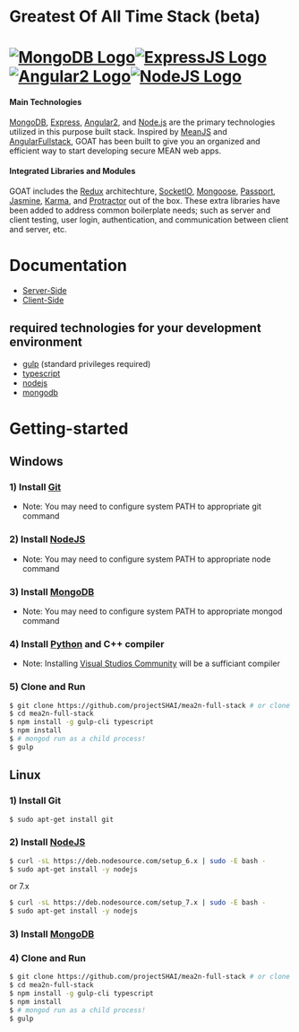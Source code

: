 # Greatest Of All Time Stack (beta)

# [![MongoDB Logo](http://www.mfactorengineering.com/img/mongo_logo_square.png)](https://www.mongodb.com/)[![ExpressJS Logo](http://nodejs-cloud.com/img/128px/expressjs.png)](http://expressjs.com/)[![Angular2 Logo](http://www.opinya.co.il/assets/angularjs-logo-36eaa6e1dedf111b67ced19c73d21851.png)](https://angular.io/)[![NodeJS Logo](http://www.alex-arriaga.com/wp-content/uploads/2015/10/nodejs-logo.png)](https://nodejs.org/en/)

#### Main Technologies
[MongoDB](https://www.mongodb.org/), [Express](http://expressjs.com/), [Angular2](https://angular.io/), and [Node.js](http://www.nodejs.org/) are the primary technologies utilized in this purpose built stack. Inspired by [MeanJS](https://github.com/meanjs/mean) and [AngularFullstack](https://github.com/angular-fullstack/generator-angular-fullstack), GOAT has been built to give you an organized and efficient way to start developing secure MEAN web apps.
#### Integrated Libraries and Modules
GOAT includes the [Redux](http://redux.js.org/) architechture, [SocketIO](http://socket.io/), [Mongoose](http://mongoosejs.com/), [Passport](http://passportjs.org/), [Jasmine](http://jasmine.github.io/), [Karma](https://karma-runner.github.io/1.0/index.html), and [Protractor](http://www.protractortest.org/#/) out of the box. These extra libraries have been added to address common boilerplate needs; such as server and client testing, user login, authentication, and communication between client and server, etc.

# Documentation
  * [Server-Side](https://github.com/JCThomas4214/Documentation/blob/master/GOAT/server-side.md)
  * [Client-Side](https://github.com/JCThomas4214/Documentation/blob/master/GOAT/client-side.md)

## required technologies for your development environment
  * [gulp](http://gulpjs.com/) (standard privileges required)
  * [typescript](https://www.typescriptlang.org/)
  * [nodejs](https://nodejs.org/en/)
  * [mongodb](https://docs.mongodb.com/)

# Getting-started

## Windows

### 1) Install [Git](https://git-scm.com/downloads)
  * Note: You may need to configure system PATH to appropriate git command

### 2) Install [NodeJS](https://nodejs.org/en/)
  * Note: You may need to configure system PATH to appropriate node command

### 3) Install [MongoDB](https://www.mongodb.com/download-center?jmp=nav#community)
  * Note: You may need to configure system PATH to appropriate mongod command

### 4) Install [Python](https://www.python.org/downloads/release/python-2712/) and C++ compiler
  * Note: Installing [Visual Studios Community](https://www.visualstudio.com/downloads/) will be a sufficiant compiler

### 5) Clone and Run

```sh
$ git clone https://github.com/projectSHAI/mea2n-full-stack # or clone your own fork
$ cd mea2n-full-stack
$ npm install -g gulp-cli typescript
$ npm install
$ # mongod run as a child process!
$ gulp
```

## Linux

### 1) Install Git

```sh
$ sudo apt-get install git
```

### 2) Install [NodeJS](https://nodejs.org/en/download/package-manager/)

```sh
$ curl -sL https://deb.nodesource.com/setup_6.x | sudo -E bash -
$ sudo apt-get install -y nodejs
```

  or 7.x

```sh
$ curl -sL https://deb.nodesource.com/setup_7.x | sudo -E bash -
$ sudo apt-get install -y nodejs
```

### 3) Install [MongoDB](https://docs.mongodb.com/manual/administration/install-on-linux/)

### 4) Clone and Run

```sh
$ git clone https://github.com/projectSHAI/mea2n-full-stack # or clone your own fork
$ cd mea2n-full-stack
$ npm install -g gulp-cli typescript
$ npm install
$ # mongod run as a child process!
$ gulp
```
<!--
# Deploying to Heroku

Make sure you have [Heroku Toolbelt](https://toolbelt.heroku.com/) installed.

```
$ heroku create
$ git push heroku master
$ heroku open
```
or

[![Deploy to Heroku](https://www.herokucdn.com/deploy/button.png)](https://heroku.com/deploy)

## Heroku Documentation

- [Getting Started with Node.js on Heroku](https://devcenter.heroku.com/articles/getting-started-with-nodejs)
- [Heroku Node.js Support](https://devcenter.heroku.com/articles/nodejs-support)
- [Node.js on Heroku](https://devcenter.heroku.com/categories/nodejs)
- [Best Practices for Node.js Development](https://devcenter.heroku.com/articles/node-best-practices)
- [Using WebSockets on Heroku with Node.js](https://devcenter.heroku.com/articles/node-websockets)
-->
